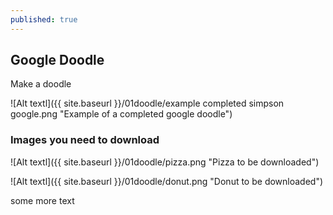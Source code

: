 ```yaml
---
published: true
---
```



## **Google Doodle**

Make a doodle

![Alt textl]({{ site.baseurl }}/01doodle/example completed simpson google.png "Example of a completed google doodle")




### **Images you need to download**

![Alt textl]({{ site.baseurl }}/01doodle/pizza.png "Pizza to be downloaded")

![Alt textl]({{ site.baseurl }}/01doodle/donut.png "Donut to be downloaded")




some more text


